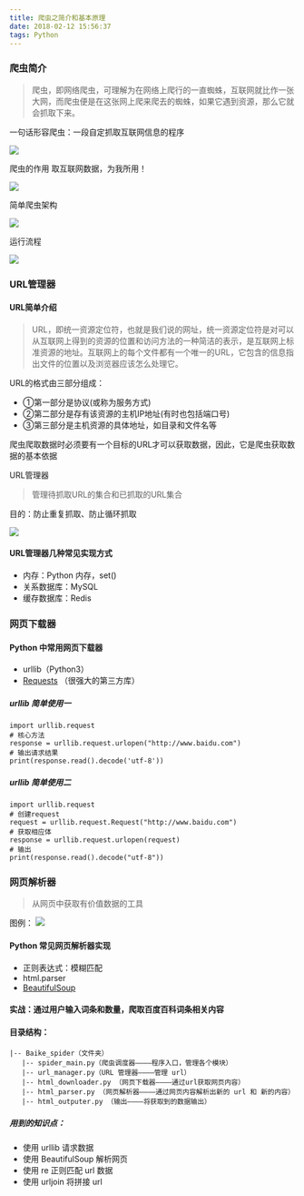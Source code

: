 ```yaml
---
title: 爬虫之简介和基本原理
date: 2018-02-12 15:56:37
tags: Python
---
```

### 爬虫简介
> 爬虫，即网络爬虫，可理解为在网络上爬行的一直蜘蛛，互联网就比作一张大网，而爬虫便是在这张网上爬来爬去的蜘蛛，如果它遇到资源，那么它就会抓取下来。

一句话形容爬虫：一段自定抓取互联网信息的程序

![](http://upload-images.jianshu.io/upload_images/1335668-4f072d4ea842f92f.png?imageMogr2/auto-orient/strip%7CimageView2/2/w/1240)

爬虫的作用
取互联网数据，为我所用！

![](http://upload-images.jianshu.io/upload_images/1335668-236e7de9711272c6.png?imageMogr2/auto-orient/strip%7CimageView2/2/w/1240)

简单爬虫架构

![](http://upload-images.jianshu.io/upload_images/1335668-db4d7eb3f4fa72e2.png?imageMogr2/auto-orient/strip%7CimageView2/2/w/1240)

运行流程

![](http://upload-images.jianshu.io/upload_images/1335668-d6e72bf10890b54f.png?imageMogr2/auto-orient/strip%7CimageView2/2/w/1240)

### URL管理器

#### URL简单介绍

> URL，即统一资源定位符，也就是我们说的网址，统一资源定位符是对可以从互联网上得到的资源的位置和访问方法的一种简洁的表示，是互联网上标准资源的地址。互联网上的每个文件都有一个唯一的URL，它包含的信息指出文件的位置以及浏览器应该怎么处理它。

URL的格式由三部分组成：

* ①第一部分是协议(或称为服务方式)
* ②第二部分是存有该资源的主机IP地址(有时也包括端口号)
* ③第三部分是主机资源的具体地址，如目录和文件名等

爬虫爬取数据时必须要有一个目标的URL才可以获取数据，因此，它是爬虫获取数据的基本依据

URL管理器

> 管理待抓取URL的集合和已抓取的URL集合

目的：防止重复抓取、防止循环抓取

![](http://upload-images.jianshu.io/upload_images/1335668-8107d2782cc66e8f.png?imageMogr2/auto-orient/strip%7CimageView2/2/w/1240)

#### URL管理器几种常见实现方式

* 内存：Python 内存，set()
* 关系数据库：MySQL
* 缓存数据库：Redis

### 网页下载器
#### Python 中常用网页下载器

* urllib（Python3）
* [Requests](http://cn.python-requests.org/zh_CN/latest/) （很强大的第三方库）

##### urllib 简单使用一

```
import urllib.request
# 核心方法
response = urllib.request.urlopen("http://www.baidu.com")
# 输出请求结果
print(response.read().decode('utf-8'))
```
##### urllib 简单使用二

```
import urllib.request
# 创建request
request = urllib.request.Request("http://www.baidu.com")
# 获取相应体
response = urllib.request.urlopen(request)
# 输出
print(response.read().decode("utf-8"))
```
### 网页解析器

> 从网页中获取有价值数据的工具

图例： 
![](http://upload-images.jianshu.io/upload_images/1335668-c198b576ab63119f.png?imageMogr2/auto-orient/strip%7CimageView2/2/w/1240)

#### Python 常见网页解析器实现

* 正则表达式：模糊匹配
* html.parser
* [BeautifulSoup](https://www.crummy.com/software/BeautifulSoup/bs4/doc/)

#### 实战：通过用户输入词条和数量，爬取百度百科词条相关内容
#### 目录结构：

```
|-- Baike_spider（文件夹）
   |-- spider_main.py（爬虫调度器————程序入口，管理各个模块）
   |-- url_manager.py（URL 管理器————管理 url）
   |-- html_downloader.py （网页下载器————通过url获取网页内容）
   |-- html_parser.py （网页解析器————通过网页内容解析出新的 url 和 新的内容）
   |-- html_outputer.py （输出————将获取到的数据输出）
```

##### 用到的知识点：

* 使用 urllib 请求数据
* 使用 BeautifulSoup 解析网页
* 使用 re 正则匹配 url 数据
* 使用 urljoin 将拼接 url


